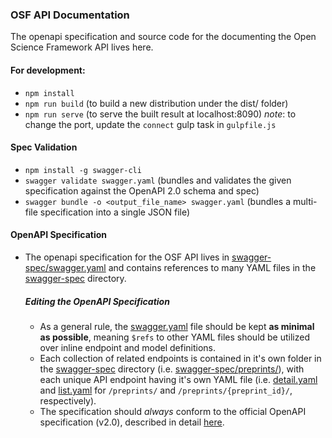 ### OSF API Documentation
The openapi specification and source code for the documenting the Open Science Framework API lives here.

#### For development:
- `npm install`
- `npm run build` (to build a new distribution under the dist/ folder)
- `npm run serve` (to serve the built result at localhost:8090)
*note*: to change the port, update the `connect` gulp task in `gulpfile.js`

#### Spec Validation
- `npm install -g swagger-cli`
- `swagger validate swagger.yaml` (bundles and validates the given specification against the OpenAPI 2.0 schema and spec)
- `swagger bundle -o <output_file_name> swagger.yaml` (bundles a multi-file specification into a single JSON file)

#### OpenAPI Specification
- The openapi specification for the OSF API lives in [swagger-spec/swagger.yaml](https://github.com/caseyrollins/swagger-ui/blob/master/swagger-spec/swagger.yaml) and contains references to many YAML files in the [swagger-spec](https://github.com/caseyrollins/swagger-ui/tree/master/swagger-spec) directory.

  ##### Editing the OpenAPI Specification
  - As a general rule, the [swagger.yaml](https://github.com/caseyrollins/swagger-ui/blob/master/swagger-spec/swagger.yaml) file should be kept **as minimal as possible**, meaning `$refs` to other YAML files should be utilized over inline endpoint and model definitions.
  - Each collection of related endpoints is contained in it's own folder in the [swagger-spec](https://github.com/caseyrollins/swagger-ui/tree/master/swagger-spec) directory (i.e. [swagger-spec/preprints/](https://github.com/caseyrollins/swagger-ui/tree/master/swagger-spec/preprints)), with each unique API endpoint having it's own YAML file (i.e. [detail.yaml](https://github.com/caseyrollins/swagger-ui/blob/master/swagger-spec/preprints/detail.yaml) and [list.yaml](https://github.com/caseyrollins/swagger-ui/blob/master/swagger-spec/preprints/list.yaml) for `/preprints/` and `/preprints/{preprint_id}/`, respectively).
  - The specification should *always* conform to the official OpenAPI specification (v2.0), described in detail [here](http://swagger.io/specification/).
